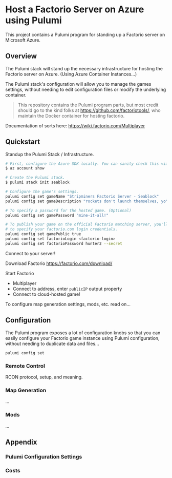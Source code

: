 # Host a Factorio Server on Azure using Pulumi

This project contains a Pulumi program for standing up a Factorio server on Microsoft Azure.

## Overview

The Pulumi stack will stand up the necessary infrastructure for hosting the Factorio server
on Azure. (Using Azure Container Instances...)

The Pulumi stack's configuration will allow you to manage the games settings, without needing
to edit configuration files or modify the underlying container.

> This repository contains the Pulumi program parts, but most credit should go to the kind
> folks at https://github.com/factoriotools/, who maintain the Docker container for hosting
> factorio.

Documentation of sorts here:
https://wiki.factorio.com/Multiplayer

## Quickstart

Standup the Pulumi Stack / Infrastructure.

```zsh
# First, configure the Azure SDK locally. You can sanity check this via:
$ az account show

# Create the Pulumi stack.
$ pulumi stack init seablock

# Configure the game's settings.
pulumi config set gameName "Stripminers Factorio Server - Seablock"
pulumi config set gameDescription "rockets don't launch themselves, yo"

# To specify a password for the hosted game. (Optional)
pulumi config set gamePassword "mine-it-all!"

# To publish your game on the official Factorio matching server, you'll need
# to specify your factorio.com login credentials.
pulumi config set gamePublic true
pulumi config set factorioLogin <factorio-login>
pulumi config set factorioPassword hunter2 --secret
```

Connect to your server!

Download Factorio https://factorio.com/download/

Start Factorio
- Multiplayer
- Connect to address, enter `publicIP` output property
- Connect to cloud-hosted game!

To configure map generation settings, mods, etc. read on...


## Configuration

The Pulumi program exposes a lot of configuration knobs so that you can easily
configure your Factorio game instance using Pulumi configuration, without needing
to duplicate data and files...

```
pulumi config set 
```

### Remote Control

RCON protocol, setup, and meaning.

### Map Generation

...

### Mods

...

## Appendix

### Pulumi Configuration Settings

### Costs

